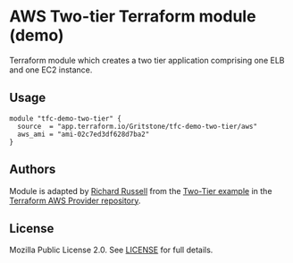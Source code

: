 # AWS Two-tier Terraform module (demo)

Terraform module which creates a two tier application comprising one ELB and one EC2 instance.

## Usage

```hcl
module "tfc-demo-two-tier" {
  source  = "app.terraform.io/Gritstone/tfc-demo-two-tier/aws"
  aws_ami = "ami-02c7ed3df628d7ba2"
}
```

## Authors

Module is adapted by [Richard Russell](https://github.com/rirussel) from the [Two-Tier example](https://github.com/hashicorp/terraform-provider-aws/tree/master/examples/two-tier) in the [Terraform AWS Provider repository](https://github.com/hashicorp/terraform-provider-aws).

## License

Mozilla Public License 2.0. See [LICENSE](https://github.com/rirussel/tfc_demo_terraform-guides/blob/master/LICENSE) for full details.